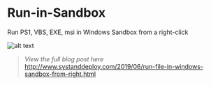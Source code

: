 # Run-in-Sandbox
Run PS1, VBS, EXE, msi in Windows Sandbox from a right-click

![alt text](https://github.com/damienvanrobaeys/Run-in-Sandbox/blob/master/run_ps1_preview.gif.gif)

> *View the full blog post here*
http://www.systanddeploy.com/2019/06/run-file-in-windows-sandbox-from-right.html

